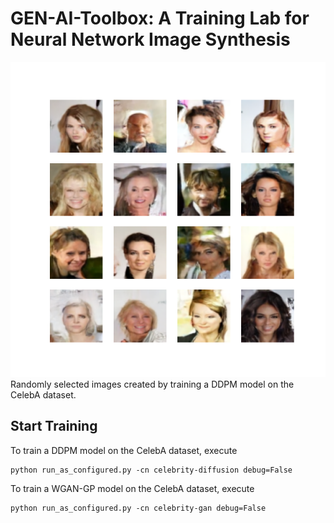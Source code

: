 # GEN-AI-Toolbox: A Training Lab for Neural Network Image Synthesis

![Alt text](renders/renders.png)
Randomly selected images created by training a DDPM model on the CelebA dataset.

## Start Training

To train a DDPM model on the CelebA dataset, execute

```
python run_as_configured.py -cn celebrity-diffusion debug=False
```

To train a WGAN-GP model on the CelebA dataset, execute

```
python run_as_configured.py -cn celebrity-gan debug=False
```


